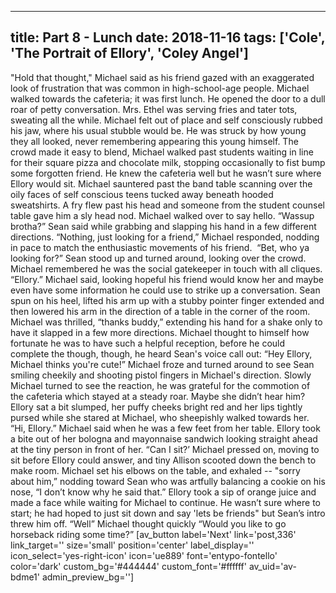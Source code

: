 
---
title: Part 8 - Lunch
date: 2018-11-16
tags: ['Cole', 'The Portrait of Ellory', 'Coley Angel']
---

"Hold that thought," Michael said as his friend gazed with an exaggerated look of frustration that was common in high-school-age people. Michael walked towards the cafeteria; it was first lunch. He opened the door to a dull roar of petty conversation. Mrs. Ethel was serving fries and tater tots, sweating all the while. Michael felt out of place and self consciously rubbed his jaw, where his usual stubble would be. He was struck by how young they all looked, never remembering appearing this young himself. The crowd made it easy to blend, Michael walked past students waiting in line for their square pizza and chocolate milk, stopping occasionally to fist bump some forgotten friend. He knew the cafeteria well but he wasn’t sure where Ellory would sit. Michael sauntered past the band table scanning over the oily faces of self conscious teens tucked away beneath hooded sweatshirts. A fry flew past his head and someone from the student counsel table gave him a sly head nod. Michael walked over to say hello. “Wassup brotha?” Sean said while grabbing and slapping his hand in a few different directions. “Nothing, just looking for a friend,” Michael responded, nodding in pace to match the enthusiastic movements of his friend.  “Bet, who ya looking for?” Sean stood up and turned around, looking over the crowd. Michael remembered he was the social gatekeeper in touch with all cliques. “Ellory.” Michael said, looking hopeful his friend would know her and maybe even have some information he could use to strike up a conversation. Sean spun on his heel, lifted his arm up with a stubby pointer finger extended and then lowered his arm in the direction of a table in the corner of the room. Michael was thrilled, “thanks buddy,” extending his hand for a shake only to have it slapped in a few more directions. Michael thought to himself how fortunate he was to have such a helpful reception, before he could complete the though, though, he heard Sean's voice call out: “Hey Ellory, Michael thinks you're cute!” Michael froze and turned around to see Sean smiling cheekily and shooting pistol fingers in Michael's direction. Slowly Michael turned to see the reaction, he was grateful for the commotion of the cafeteria which stayed at a steady roar. Maybe she didn’t hear him? Ellory sat a bit slumped, her puffy cheeks bright red and her lips tightly pursed while she stared at Michael, who sheepishly walked towards her. “Hi, Ellory.” Michael said when he was a few feet from her table. Ellory took a bite out of her bologna and mayonnaise sandwich looking straight ahead at the tiny person in front of her. “Can I sit?’ Michael pressed on, moving to sit before Ellory could answer, and tiny Allison scooted down the bench to make room. Michael set his elbows on the table, and exhaled -- "sorry about him,” nodding toward Sean who was artfully balancing a cookie on his nose, “I don’t know why he said that.” Ellory took a sip of orange juice and made a face while waiting for Michael to continue. He wasn’t sure where to start; he had hoped to just sit down and say 'lets be friends" but Sean’s intro threw him off. “Well” Michael thought quickly “Would you like to go horseback riding some time?” [av_button label='Next' link='post,336' link_target='' size='small' position='center' label_display='' icon_select='yes-right-icon' icon='ue889' font='entypo-fontello' color='dark' custom_bg='#444444' custom_font='#ffffff' av_uid='av-bdme1' admin_preview_bg='']
